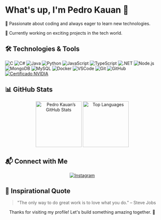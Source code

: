   <h1>What's up, I'm Pedro Kauan 👋</h1>
  <p>🌱 Passionate about coding and always eager to learn new technologies.</p>
  <p>🔭 Currently working on exciting projects in the tech world.</p>
</div>

## 🛠️ Technologies & Tools

![C](https://img.shields.io/badge/-C-00599C?style=flat-square&logo=c)
![C#](https://img.shields.io/badge/-C%23-9b4f96?style=flat-square&logo=csharp)
![Java](https://img.shields.io/badge/-Java-007396?style=flat-square&logo=java)
![Python](https://img.shields.io/badge/-Python-3776AB?style=flat-square&logo=python)
![JavaScript](https://img.shields.io/badge/-JavaScript-F7DF1E?style=flat-square&logo=javascript)
![TypeScript](https://img.shields.io/badge/-TypeScript-3178C6?style=flat-square&logo=typescript)
![.NET](https://img.shields.io/badge/-.NET-512BD4?style=flat-square&logo=dot-net)
![Node.js](https://img.shields.io/badge/Node.js-339933?style=flat-square&logo=node-dot-js)
![MongoDB](https://img.shields.io/badge/MongoDB-47A248?style=flat-square&logo=mongodb)
![MySQL](https://img.shields.io/badge/MySQL-4479A1?style=flat-square&logo=mysql)
![Docker](https://img.shields.io/badge/Docker-2496ED?style=flat-square&logo=docker)
![VSCode](https://img.shields.io/badge/VSCode-007ACC?style=flat-square&logo=visual-studio-code)
![Git](https://img.shields.io/badge/Git-F05032?style=flat-square&logo=git)
![GitHub](https://img.shields.io/badge/GitHub-181717?style=flat-square&logo=github)
[![Certificado NVIDIA](assets/nvidia_cert.png)]((https://learn.nvidia.com/certificates?id=h-QaJpUCTVy-2cNX_qFuKQ))


## 📊 GitHub Stats

<div align="center">
  <img height="150" src="https://github-readme-stats.vercel.app/api?username=pkziinn10&show_icons=true&theme=radical" alt="Pedro Kauan’s GitHub Stats" />
  <img height="150" src="https://github-readme-stats.vercel.app/api/top-langs/?username=pkziinn10&layout=compact&theme=radical" alt="Top Languages" />
</div>

## 📬 Connect with Me

<div align="center">
  <a [![Gmail](https://img.shields.io/badge/-pedrokauan.developer@gmail.com-c5221f?style=flat-square&logo=Gmail&logoColor=white)](mailto:pedrokauan.developer@gmail) /></a>
  <a [![LinkedIn](https://img.shields.io/badge/-pkziinn10-0275b4?style=flat-square&logo=linkedin&logoColor=white)](https://www.linkedin.com/in/pkziinn10/) /></a>
  <a href="https://www.instagram.com/pkziinn.10/"><img src="https://img.shields.io/badge/-pkziinn.10-df234f?style=flat-square&logo=Instagram&logoColor=white" alt="Instagram" /></a>
</div>

## 💬 Inspirational Quote

> "The only way to do great work is to love what you do." – Steve Jobs

<div align="center">
  <p>Thanks for visiting my profile! Let's build something amazing together. 🚀</p>
</div>
